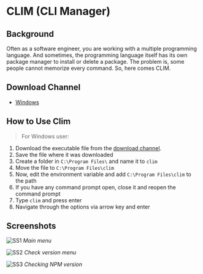 # CLIM (CLI Manager)

## Background

Often as a software engineer, you are working with a multiple programming language. And sometimes, the programming language itself has its own package manager to install or delete a package. The problem is, some people cannot memorize every command. So, here comes CLIM.

## Download Channel

- [Windows](https://github.com/Team37-ID/clim/releases/download/stable/clim.exe)

## How to Use Clim

> For Windows user:

1. Download the executable file from the [download channel](#download-channel).
2. Save the file where it was downloaded
3. Create a folder in `C:\Program Files\` and name it to `clim`
4. Move the file to `C:\Program Files\clim`
5. Now, edit the environment variable and add `C:\Program Files\clim` to the path
6. If you have any command prompt open, close it and reopen the command prompt
7. Type `clim` and press enter
8. Navigate through the options via arrow key and enter

## Screenshots

![SS1](https://i.imgur.com/VcQWNjT.png)
_Main menu_

![SS2](https://i.imgur.com/xpKNMk3.png)
_Check version menu_

![SS3](https://i.imgur.com/ivzHJat.png)
_Checking NPM version_
